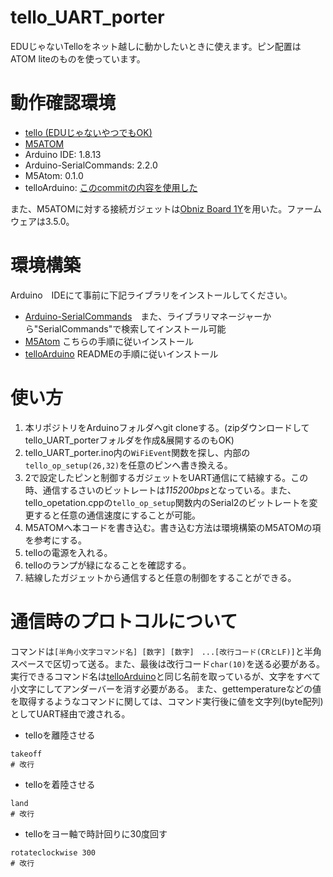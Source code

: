# tello_UART_porter
EDUじゃないTelloをネット越しに動かしたいときに使えます。ピン配置はATOM liteのものを使っています。

# 動作確認環境
- [tello (EDUじゃないやつでもOK)](https://www.ryzerobotics.com/jp/tello)
- [M5ATOM](https://shop.m5stack.com/products/atom-lite-esp32-development-kit?variant=32259605200986)
- Arduino IDE: 1.8.13
- Arduino-SerialCommands: 2.2.0
- M5Atom: 0.1.0
- telloArduino: [このcommitの内容を使用した](https://github.com/akshayvernekar/telloArduino/commit/3eb7110bc50598820faf4a8a026e74d9f1082e08)

また、M5ATOMに対する接続ガジェットは[Obniz Board 1Y](https://www.switch-science.com/products/6081)を用いた。ファームウェアは3.5.0。

# 環境構築
Arduino　IDEにて事前に下記ライブラリをインストールしてください。

- [Arduino-SerialCommands](https://github.com/ppedro74/Arduino-SerialCommands)　また、ライブラリマネージャーから"SerialCommands"で検索してインストール可能
- [M5Atom](https://docs.m5stack.com/en/quick_start/atom/arduino) こちらの手順に従いインストール
- [telloArduino](https://github.com/akshayvernekar/telloArduino) READMEの手順に従いインストール

# 使い方

1. 本リポジトリをArduinoフォルダへgit cloneする。(zipダウンロードしてtello_UART_porterフォルダを作成&展開するのもOK)
2. tello_UART_porter.ino内の`WiFiEvent`関数を探し、内部の`tello_op_setup(26,32)`を任意のピンへ書き換える。
3. 2で設定したピンと制御するガジェットをUART通信にて結線する。この時、通信するさいのビットレートは*115200bps*となっている。また、tello_opetation.cppの`tello_op_setup`関数内のSerial2のビットレートを変更すると任意の通信速度にすることが可能。
4. M5ATOMへ本コードを書き込む。書き込む方法は環境構築のM5ATOMの項を参考にする。
5. telloの電源を入れる。
6. telloのランプが緑になることを確認する。
7. 結線したガジェットから通信すると任意の制御をすることができる。

# 通信時のプロトコルについて
コマンドは`[半角小文字コマンド名] [数字] [数字]　...[改行コード(CRとLF)]`と半角スペースで区切って送る。また、最後は改行コード`char(10)`を送る必要がある。
実行できるコマンド名は[telloArduino](https://github.com/akshayvernekar/telloArduino)と同じ名前を取っているが、文字をすべて小文字にしてアンダーバーを消す必要がある。
また、gettemperatureなどの値を取得するようなコマンドに関しては、コマンド実行後に値を文字列(byte配列)としてUART経由で渡される。

- telloを離陸させる
```telloを離陸させる:shell
takeoff
# 改行
```

- telloを着陸させる
```telloを着陸させる:shell
land
# 改行
```

- telloをヨー軸で時計回りに30度回す
```telloをヨー軸で時計回りに30度回す:shell
rotateclockwise 300
# 改行
```

